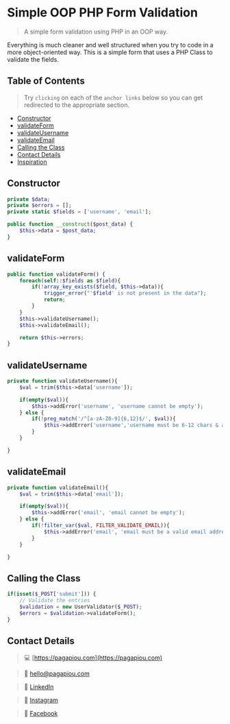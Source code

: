 # Simple OOP PHP Form Validation

> A simple form validation using PHP in an OOP way.

Everything is much cleaner and well structured when you try to code in a more object-oriented way. This is a simple form that uses a PHP Class to validate the fields.


## Table of Contents


> Try `clicking` on each of the `anchor links` below so you can get redirected to the appropriate section.


- [Constructor](#laravel-livewire)
- [validateForm](#validateform)
- [validateUsername](#validateusername)
- [validateEmail](#validateemail)
- [Calling the Class](#calling-the-class)
- [Contact Details](#contact-details)
- [Inspiration](#inspiration)


## Constructor


```php
private $data;
private $errors = [];
private static $fields = ['username', 'email'];

public function __construct($post_data) {
	$this->data = $post_data;
}
```


## validateForm


```php
public function validateForm() {
	foreach(self::$fields as $field){
		if(!array_key_exists($field, $this->data)){
			trigger_error("'$field' is not present in the data");
			return;
		}
	}
	$this->validateUsername();
	$this->validateEmail();

	return $this->errors;
}
```


## validateUsername


```php
private function validateUsername(){
	$val = trim($this->data['username']);

	if(empty($val)){
		$this->addError('username', 'username cannot be empty');
	} else {
		if(!preg_match('/^[a-zA-Z0-9]{6,12}$/', $val)){
			$this->addError('username','username must be 6-12 chars & alphanumeric');
		}
	}

}
```


## validateEmail


```php
private function validateEmail(){
	$val = trim($this->data['email']);

	if(empty($val)){
	 	$this->addError('email', 'email cannot be empty');
	} else {
		if(!filter_var($val, FILTER_VALIDATE_EMAIL)){
			$this->addError('email', 'email must be a valid email address');
		}
	}

}
```


## Calling the Class


```php
if(isset($_POST['submit'])) {
	// Validate the entries
	$validation = new UserValidator($_POST);
	$errors = $validation->validateForm();
}
```


## Contact Details


> :computer: [https://pagapiou.com](https://pagapiou.com)

> :email: [hello@pagapiou.com](mailto:hello@pagapiou.com)

> :iphone: [LinkedIn](https://www.linkedin.com/in/agapiou/)

> :iphone: [Instagram](https://www.instagram.com/panos_agapiou/)

> :iphone: [Facebook](https://www.facebook.com/panagiotis.agapiou)

